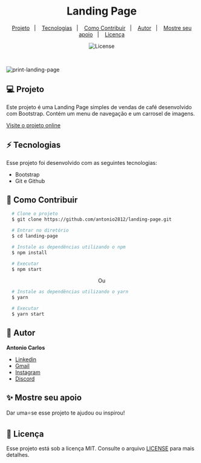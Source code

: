 <h1 align="center"> Landing Page </h1>

<p align="center">
  <a href="#--projeto">Projeto</a>&nbsp;&nbsp;&nbsp;|&nbsp;&nbsp;&nbsp;
  <a href="#--tecnologias">Tecnologias</a>&nbsp;&nbsp;&nbsp;|&nbsp;&nbsp;&nbsp;
  <a href="#--como-contribuir">Como Contribuir</a>&nbsp;&nbsp;&nbsp;|&nbsp;&nbsp;&nbsp;
  <a href="#--autor">Autor</a>&nbsp;&nbsp;&nbsp;|&nbsp;&nbsp;&nbsp;
  <a href="#--mostre-seu-apoio">Mostre seu apoio</a>&nbsp;&nbsp;&nbsp;|&nbsp;&nbsp;&nbsp;
  <a href="#memo--licença">Licença</a>
</p>

<p align="center">
  <img alt="License" src="https://img.shields.io/static/v1?label=license&message=MIT&color=49AA26&labelColor=000000">
</p>

<br>

![print-landing-page](https://github.com/antonio2812/landing-page/assets/104834145/ffb4f60b-20c7-41a4-bb91-420903b9e832)

## 💻  Projeto

Este projeto é uma Landing Page simples de vendas de café desenvolvido com Bootstrap. Contém um menu de navegação e um carrosel de imagens.

[Visite o projeto online](https://antonio2812.github.io/landing-page)

## ⚡  Tecnologias

Esse projeto foi desenvolvido com as seguintes tecnologias:

- Bootstrap
- Git e Github

## 🤝  Como Contribuir

```bash
  # Clone o projeto
  $ git clone https://github.com/antonio2812/landing-page.git
````

```bash
  # Entrar no diretório
  $ cd landing-page
```

```bash
  # Instale as dependências utilizando o npm
  $ npm install
```

```bash
  # Executar
  $ npm start
```

<p align="center">Ou</p>

```bash
  # Instale as dependências utilizando o yarn
  $ yarn
```

```bash
  # Executar
  $ yarn start
```

## 👤  Autor

**Antonio  Carlos**

* [Linkedin](https://www.linkedin.com/in/antonio-carlos-de-souza-junior-03783221b/)
* [Gmail](mailto:acarlosdesouzajunior@gmail.com)
* [Instagram](https://www.instagram.com/carlosdesouzajunior.antonio/)
* [Discord](https://discord.com/channels/@me)

## ✨  Mostre seu apoio

Dar uma⭐️se esse projeto te ajudou ou inspirou!

## :memo:  Licença

Esse projeto está sob a licença MIT. Consulte o arquivo <a href="https://github.com/antonio2812/landing-page/blob/main/LICENSE">LICENSE</a> para mais detalhes.
